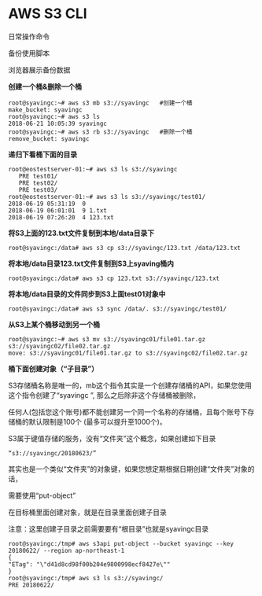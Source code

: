 # AWS S3 CLI

日常操作命令

备份使用脚本

浏览器展示备份数据


**创建一个桶&删除一个桶**

    root@syavingc:~# aws s3 mb s3://syavingc   #创建一个桶
    make_bucket: syavingc
    root@syavingc:~# aws s3 ls
    2018-06-21 10:05:39 syavingc
    root@syavingc:~# aws s3 rb s3://syavingc   #删除一个桶
    remove_bucket: syavingc

**递归下看桶下面的目录**

    root@eostestserver-01:~# aws s3 ls s3://syavingc
       PRE test01/
       PRE test02/
       PRE test03/
    root@eostestserver-01:~# aws s3 ls s3://syavingc/test01/
    2018-06-19 05:31:19  0 
    2018-06-19 06:01:01  9 1.txt
    2018-06-19 07:26:20  4 123.txt

**将S3上面的123.txt文件复制到本地/data目录下**

    root@syavingc:/data# aws s3 cp s3://syavingc/123.txt /data/123.txt

**将本地/data目录123.txt文件复制到S3上syaving桶内**

    root@syavingc:/data# aws s3 cp 123.txt s3://syavingc/123.txt

**将本地/data目录的文件同步到S3上面test01对象中**

    root@syavingc:/data# aws s3 sync /data/. s3://syavingc/test01/

**从S3上某个桶移动到另一个桶**

    root@syavingc:~# aws s3 mv s3://syavingc01/file01.tar.gz s3://syavingc02/file02.tar.gz
    move: s3://syavingc01/file01.tar.gz to s3://syavingc02/file02.tar.gz


**桶下面创建对象（“子目录”）**

S3存储桶名称是唯一的，mb这个指令其实是一个创建存储桶的API，如果您使用这个指令创建了“syavingc ”, 那么之后除非这个存储桶被删除，

任何人(包括您这个账号)都不能创建另一个同一个名称的存储桶，且每个账号下存储桶的默认限制是100个 (最多可以提升至1000个)。

S3属于键值存储的服务，没有“文件夹”这个概念，如果创建如下目录

    “s3://syavingc/20180623/”

其实也是一个类似“文件夹”的对象键，如果您想定期根据日期创建“文件夹”对象的话，

需要使用“put-object” 

在目标桶里面创建对象，就是在目录里面创建子目录

注意：这里创建子目录之前需要要有“根目录”也就是syavingc目录

    root@syavingc:/tmp# aws s3api put-object --bucket syavingc --key 20180622/ --region ap-northeast-1
    {
    "ETag": "\"d41d8cd98f00b204e9800998ecf8427e\""
    }
    root@syavingc:/tmp# aws s3 ls s3://syavingc/
    PRE 20180622/














